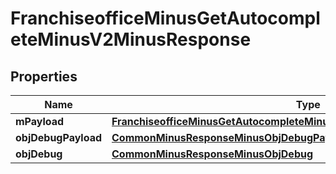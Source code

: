 
# FranchiseofficeMinusGetAutocompleteMinusV2MinusResponse

## Properties
Name | Type | Description | Notes
------------ | ------------- | ------------- | -------------
**mPayload** | [**FranchiseofficeMinusGetAutocompleteMinusV2MinusResponseMinusMPayload**](FranchiseofficeMinusGetAutocompleteMinusV2MinusResponseMinusMPayload.md) |  | 
**objDebugPayload** | [**CommonMinusResponseMinusObjDebugPayload**](CommonMinusResponseMinusObjDebugPayload.md) |  |  [optional]
**objDebug** | [**CommonMinusResponseMinusObjDebug**](CommonMinusResponseMinusObjDebug.md) |  |  [optional]



